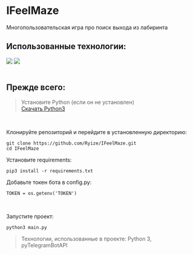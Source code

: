 # IFeelMaze

Многопользовательская игра про поиск выхода из лабиринта

## Использованные технологии: 

![](https://img.shields.io/badge/Python-3776AB?style=for-the-badge&logo=python&logoColor=white)
![](https://img.shields.io/badge/pyTelegramBotAPI-%23000.svg?style=for-the-badge&logo=aiogram&logoColor=white)
<br><br>

## Прежде всего:

> Установите Python (если он не установлен)<br>
> [Скачать Python3](https://www.python.org/downloads/)

<br>

Клонируйте репозиторий и перейдите в установленную директорию:
```
git clone https://github.com/Ryize/IFeelMaze.git
cd IFeelMaze
```

Установите requirements:
```
pip3 install -r requirements.txt
```

Добавьте токен бота в config.py:
```
TOKEN = os.getenv('TOKEN')
```

<br>

Запустите проект:
```
python3 main.py
```

> Технологии, использованные в проекте: Python 3, pyTelegramBotAPI
